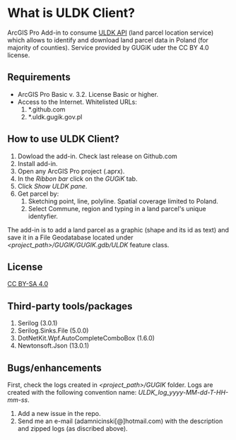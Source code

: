 # What is ULDK Client?

ArcGIS Pro Add-in to consume [ULDK API](https://uldk.gugik.gov.pl/?lang=en) (land parcel location service) which allows to identify and download land parcel data in Poland (for majority of counties). Service provided by GUGiK uder the CC BY 4.0 license.

## Requirements
- ArcGIS Pro Basic v. 3.2. License Basic or higher.
- Access to the Internet. Whitelisted URLs:
  1. *.github.com
  2. *.uldk.gugik.gov.pl


## How to use ULDK Client?

1. Dowload the add-in. Check last release on Github.com
2. Install add-in.
3. Open any ArcGIS Pro project (.aprx).
4. In the _Ribbon bar_ click on the _GUGiK_ tab.
5. Click _Show ULDK pane_.
6. Get parcel by:
   1. Sketching point, line, polyline. Spatial coverage limited to Poland.
   2. Select Commune, region and typing in a land parcel's unique identyfier.

The add-in is to add a land parcel as a graphic (shape and its id as text) and save it in a File Geodatabase located under _<project_path>/GUGIK/GUGIK.gdb/ULDK_ feature class.

## License
[CC BY-SA 4.0](https://creativecommons.org/licenses/by-sa/4.0/)

## Third-party tools/packages
1) Serilog (3.0.1)
2) Serilog.Sinks.File (5.0.0)
3) DotNetKit.Wpf.AutoCompleteComboBox (1.6.0)
4) Newtonsoft.Json (13.0.1)

## Bugs/enhancements
First, check the logs created in _<project_path>/GUGIK_ folder. Logs are created with the following convention name: _ULDK_log_yyyy-MM-dd-T-HH-mm-ss_.

1) Add a new issue in the repo.
2) Send me an e-mail (adamnicinski[@]hotmail.com) with the description and zipped logs (as discribed above).




